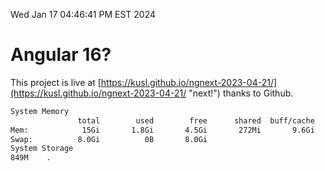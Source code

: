 Wed Jan 17 04:46:41 PM EST 2024

# Angular 16?


This project is live at [https://kusl.github.io/ngnext-2023-04-21/](https://kusl.github.io/ngnext-2023-04-21/ "next!") thanks to Github.

```bash
System Memory
               total        used        free      shared  buff/cache   available
Mem:            15Gi       1.8Gi       4.5Gi       272Mi       9.6Gi        13Gi
Swap:          8.0Gi          0B       8.0Gi
System Storage
849M	.
